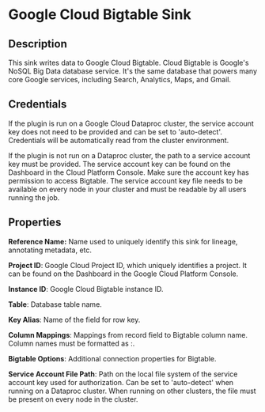 # Google Cloud Bigtable Sink

Description
-----------
This sink writes data to Google Cloud Bigtable.
Cloud Bigtable is Google's NoSQL Big Data database service. 
It's the same database that powers many core Google services, including Search, Analytics, Maps, and Gmail.

Credentials
-----------
If the plugin is run on a Google Cloud Dataproc cluster, the service account key does not need to be
provided and can be set to 'auto-detect'.
Credentials will be automatically read from the cluster environment.

If the plugin is not run on a Dataproc cluster, the path to a service account key must be provided.
The service account key can be found on the Dashboard in the Cloud Platform Console.
Make sure the account key has permission to access Bigtable.
The service account key file needs to be available on every node in your cluster and
must be readable by all users running the job.

Properties
----------
**Reference Name:** Name used to uniquely identify this sink for lineage, annotating metadata, etc.

**Project ID**: Google Cloud Project ID, which uniquely identifies a project.
It can be found on the Dashboard in the Google Cloud Platform Console.

**Instance ID**: Google Cloud Bigtable instance ID.

**Table**: Database table name.

**Key Alias**: Name of the field for row key.

**Column Mappings**: Mappings from record field to Bigtable column name. 
Column names must be formatted as <family>:<qualifier>.

**Bigtable Options**: Additional connection properties for Bigtable.

**Service Account File Path**: Path on the local file system of the service account key used for
authorization. Can be set to 'auto-detect' when running on a Dataproc cluster.
When running on other clusters, the file must be present on every node in the cluster.
